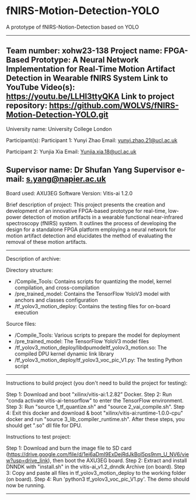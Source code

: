 # fNIRS-Motion-Detection-YOLO
A prototype of fNIRS-Notion-Detection based on YOLO

--------------------------------------------------------------------
Team number: xohw23-138
Project name: FPGA-Based Prototype: A Neural Network Implementation for Real-Time Motion Artifact Detection in Wearable fNIRS System
Link to YouTube Video(s): https://youtu.be/LLHI3ttyQKA
Link to project repository: https://github.com/WOLVS/fNIRS-Motion-Detection-YOLO.git
--------------------------------------------------------------------

University name: University College London

Participant(s): 
  Participant 1: Yunyi Zhao
  Email: yunyi.zhao.21@ucl.ac.uk

  Participant 2: Yunjia Xia
  Email: Yunjia.xia.18@ucl.ac.uk
  
Supervisor name: Dr Shufan Yang
Supervisor e-mail: s.yang@napier.ac.uk
--------------------------------------------------------------------

Board used: AXU3EG
Software Version: Vitis-ai 1.2.0

Brief description of project: 
This project presents the creation and development of an innovative FPGA-based prototype for real-time, low-power detection of motion artifacts in a wearable functional near-infrared spectroscopy (fNIRS) system. It outlines the process of developing the design for a standalone FPGA platform employing a neural network for motion artifact detection and elucidates the method of evaluating the removal of these motion artifacts.

--------------------------------------------------------------------
Description of archive:

Directory structure:
- /Compile_Tools: Contains scripts for quantizing the model, kernel compilation, and cross-compilation
- /pre_trained_model: Contains the TensorFlow YoloV3 model with anchors and classes configuration
- /tf_yolov3_motion_deploy: Contains the testing files for on-board execution

Source files:
- /Compile_Tools: Various scripts to prepare the model for deployment
- /pre_trained_model: The TensorFlow YoloV3 model files
- /tf_yolov3_motion_deploy/libdpumodeltf_yolov3_motion.so: The compiled DPU kernel dynamic link library
- /tf_yolov3_motion_deploy/tf_yolov3_voc_pic_V1.py: The testing Python script
--------------------------------------------------------------------

Instructions to build project (you don't need to build the project for testing):

Step 1: Download and boot "xilinx/vitis-ai:1.2.82" Docker.
Step 2: Run "conda activate vitis-ai-tensorflow" to enter the TensorFlow environment.
Step 3: Run "source 1_tf_quantize.sh" and "source 2_vai_compile.sh".
Step 4: Exit this docker and download & boot "xilinx/vitis-ai:runtime-1.0.0-cpu" docker and run "source 3_lib_compiler_runtime.sh". After these steps, you should get ".so" dll file for DPU.

Instructions to test project:

Step 1: Download and burn the image file to SD card (https://drive.google.com/file/d/1ej6aDmI9ExDejRdJkBol5ps9nm_U_NV6/view?usp=drive_link), then boot the AXU3EG board.
Step 2: Extract and install DNNDK with "install.sh" in the vitis-ai_v1.2_dnndk Archive (on board).
Step 3: Copy and paste all files in tf_yolov3_motion_deploy to the working folder (on board).
Step 4: Run 'python3 tf_yolov3_voc_pic_V1.py'. The demo should now be running.

--------------------------------------------------------------------
